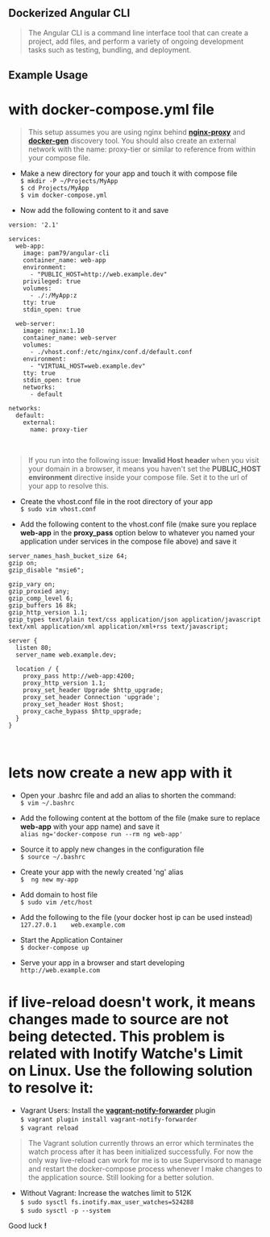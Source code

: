 ## **Dockerized Angular CLI**                                       
                    
>The Angular CLI is a command line interface tool that can create a project, add files, and perform a variety of ongoing development tasks such as testing, bundling, and deployment.                    

                 
## Example Usage
               
# with docker-compose.yml file                              
          
>This setup assumes you are using nginx behind [**nginx-proxy**](https://hub.docker.com/r/jwilder/nginx-proxy/) and [**docker-gen**](https://hub.docker.com/r/jwilder/docker-gen/) discovery tool. You should also create an external network with the name: proxy-tier or similar to reference from within your compose file.                 
                       
* Make a new directory for your app and touch it with compose file          
`$ mkdir -P ~/Projects/MyApp`                        
`$ cd Projects/MyApp`                            
`$ vim docker-compose.yml`                                       
                                                                         
* Now add the following content to it and save
          
```shell
version: '2.1'

services:
  web-app:
    image: pam79/angular-cli
    container_name: web-app
    environment:
      - "PUBLIC_HOST=http://web.example.dev"
    privileged: true
    volumes:
      - ./:/MyApp:z
    tty: true
    stdin_open: true

  web-server:
    image: nginx:1.10
    container_name: web-server
    volumes:
      - ./vhost.conf:/etc/nginx/conf.d/default.conf
    environment:
      - "VIRTUAL_HOST=web.example.dev"
    tty: true
    stdin_open: true
    networks:
      - default

networks:
  default:
    external:
      name: proxy-tier
```                                     
&nbsp;                                       
>If you run into the following issue: **Invalid Host header** when you visit your domain in a browser, it means you haven't set the **PUBLIC_HOST environment** directive inside your compose file. Set it to the url of your app to resolve this.


* Create the vhost.conf file in the root directory of your app          
`$ sudo vim vhost.conf`                                        
                                                                                     
* Add the following content to the vhost.conf file (make sure you replace **web-app** in the **proxy_pass** option below to whatever you named your application under services in the compose file above) and save it

```shell
server_names_hash_bucket_size 64;
gzip on;
gzip_disable "msie6";

gzip_vary on;
gzip_proxied any;
gzip_comp_level 6;
gzip_buffers 16 8k;
gzip_http_version 1.1;
gzip_types text/plain text/css application/json application/javascript text/xml application/xml application/xml+rss text/javascript;

server {
  listen 80;
  server_name web.example.dev;

  location / {
    proxy_pass http://web-app:4200;
    proxy_http_version 1.1;
    proxy_set_header Upgrade $http_upgrade;
    proxy_set_header Connection 'upgrade';
    proxy_set_header Host $host;
    proxy_cache_bypass $http_upgrade;
  } 
}

```                                                                     
                                                   
&nbsp;                                                                   
# lets now create a new app with it          
                        
* Open your .bashrc file and add an alias to shorten the command:          
`$ vim ~/.bashrc`                                  
                                                                       
* Add the following content at the bottom of the file (make sure to replace **web-app** with your app name) and save it          
`alias ng='docker-compose run --rm ng web-app'`                          
                                                                  
* Source it to apply new changes in the configuration file          
`$ source ~/.bashrc`                                       
                                                                        
* Create your app with the newly created 'ng' alias                  
`$  ng new my-app`                                          
                                                                     
* Add domain to host file                     
`$ sudo vim /etc/host`                                       
                                             
* Add the following to the file (your docker host ip can be used instead)      
`127.27.0.1    web.example.com`                                        
                                                                            
* Start the Application Container          
`$ docker-compose up`
                                                                                 
* Serve your app in a browser and start developing                 
`http://web.example.com`                         
                                                          

# if live-reload doesn't work, it means changes made to source are not being detected. This problem is related with Inotify Watche's Limit on Linux. Use the following solution to resolve it: 

* Vagrant Users: Install the [**vagrant-notify-forwarder**](https://github.com/mhallin/vagrant-notify-forwarder) plugin                                 
`$ vagrant plugin install vagrant-notify-forwarder`                                 
`$ vagrant reload`                                                          

> The Vagrant solution currently throws an error which terminates the watch process after it has been initialized successfully. For now the only way live-reload can work for me is to use Supervisord to manage and restart the docker-compose process whenever I make changes to the application source. Still looking for a better solution.                                                                                 

* Without Vagrant: Increase the watches limit to 512K                                    
`$ sudo sysctl fs.inotify.max_user_watches=524288`                              
`$ sudo sysctl -p --system`                                        
                                    
Good luck ____!____                                           
